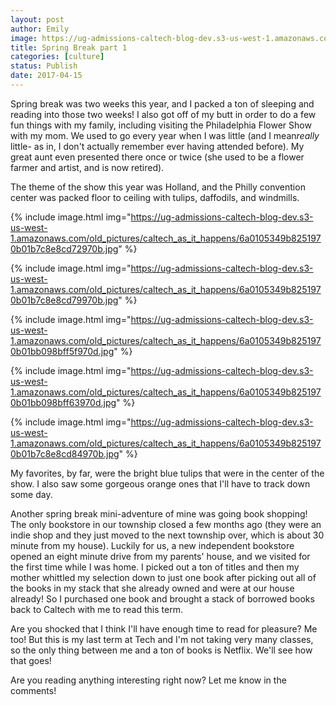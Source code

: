 ```yaml
---
layout: post
author: Emily
image: https://ug-admissions-caltech-blog-dev.s3-us-west-1.amazonaws.com/old_pictures/caltech_as_it_happens/6a0105349b8251970b01b7c8e8cd6e970b.jpg
title: Spring Break part 1
categories: [culture]
status: Publish
date: 2017-04-15
---
```



Spring break was two weeks this year, and I packed a ton of sleeping and reading into those two weeks! I also got off of my butt in order to do a few fun things with my family, including visiting the Philadelphia Flower Show with my mom. We used to go every year when I was little (and I mean*really* little- as in, I don't actually remember ever having attended before). My great aunt even presented there once or twice (she used to be a flower farmer and artist, and is now retired).

The theme of the show this year was Holland, and the Philly convention center was packed floor to ceiling with tulips, daffodils, and windmills.


{% include image.html img="https://ug-admissions-caltech-blog-dev.s3-us-west-1.amazonaws.com/old_pictures/caltech_as_it_happens/6a0105349b8251970b01b7c8e8cd72970b.jpg" %}


{% include image.html img="https://ug-admissions-caltech-blog-dev.s3-us-west-1.amazonaws.com/old_pictures/caltech_as_it_happens/6a0105349b8251970b01b7c8e8cd79970b.jpg" %}


{% include image.html img="https://ug-admissions-caltech-blog-dev.s3-us-west-1.amazonaws.com/old_pictures/caltech_as_it_happens/6a0105349b8251970b01bb098bff5f970d.jpg" %}


{% include image.html img="https://ug-admissions-caltech-blog-dev.s3-us-west-1.amazonaws.com/old_pictures/caltech_as_it_happens/6a0105349b8251970b01bb098bff63970d.jpg" %}


{% include image.html img="https://ug-admissions-caltech-blog-dev.s3-us-west-1.amazonaws.com/old_pictures/caltech_as_it_happens/6a0105349b8251970b01b7c8e8cd84970b.jpg" %}

My favorites, by far, were the bright blue tulips that were in the center of the show. I also saw some gorgeous orange ones that I'll have to track down some day.

Another spring break mini-adventure of mine was going book shopping! The only bookstore in our township closed a few months ago (they were an indie shop and they just moved to the next township over, which is about 30 minute from my house). Luckily for us, a new independent bookstore opened an eight minute drive from my parents' house, and we visited for the first time while I was home. I picked out a ton of titles and then my mother whittled my selection down to just one book after picking out all of the books in my stack that she already owned and were at our house already! So I purchased one book and brought a stack of borrowed books back to Caltech with me to read this term.

Are you shocked that I think I'll have enough time to read for pleasure? Me too! But this is my last term at Tech and I'm not taking very many classes, so the only thing between me and a ton of books is Netflix. We'll see how that goes!

Are you reading anything interesting right now? Let me know in the comments!

